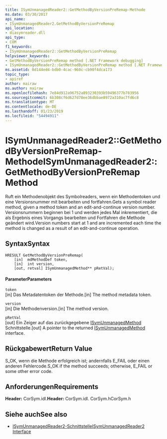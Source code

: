 ```yaml
---
title: ISymUnmanagedReader2::GetMethodByVersionPreRemap-Methode
ms.date: 03/30/2017
api_name:
- ISymUnmanagedReader2.GetMethodByVersionPreRemap
api_location:
- diasymreader.dll
api_type:
- COM
f1_keywords:
- ISymUnmanagedReader2::GetMethodByVersionPreRemap
helpviewer_keywords:
- GetMethodByVersionPreRemap method [.NET Framework debugging]
- ISymUnmanagedReader2::GetMethodByVersionPreRemap method [.NET Framework debugging]
ms.assetid: 0d144ed4-bdb0-4cac-960c-cb90f4dca173
topic_type:
- apiref
author: mairaw
ms.author: mairaw
ms.openlocfilehash: 7e84d912a96752a893230393b59496377b783956
ms.sourcegitcommit: 6b308cf6d627d78ee36dbbae8972a310ac7fd6c8
ms.translationtype: MT
ms.contentlocale: de-DE
ms.lasthandoff: 01/23/2019
ms.locfileid: "54494911"
---
```

# <a name="isymunmanagedreader2getmethodbyversionpreremap-method"></a><span data-ttu-id="cc2c4-102">ISymUnmanagedReader2::GetMethodByVersionPreRemap-Methode</span><span class="sxs-lookup"><span data-stu-id="cc2c4-102">ISymUnmanagedReader2::GetMethodByVersionPreRemap Method</span></span>
<span data-ttu-id="cc2c4-103">Ruft ein Methodenobjekt des Symbolreaders, wenn ein Methodentoken und eine Versionsnummer mit bearbeiten und fortfahren.</span><span class="sxs-lookup"><span data-stu-id="cc2c4-103">Gets a symbol reader method, given a method token and an edit-and-continue version number.</span></span> <span data-ttu-id="cc2c4-104">Versionsnummern beginnen bei 1 und werden jedes Mal inkrementiert, die als Ergebnis eines Vorgangs bearbeiten und Fortfahren die Methode geändert wird.</span><span class="sxs-lookup"><span data-stu-id="cc2c4-104">Version numbers start at 1 and are incremented each time the method is changed as a result of an edit-and-continue operation.</span></span>  
  
## <a name="syntax"></a><span data-ttu-id="cc2c4-105">Syntax</span><span class="sxs-lookup"><span data-stu-id="cc2c4-105">Syntax</span></span>  
  
```  
HRESULT GetMethodByVersionPreRemap(  
    [in]  mdMethodDef token,  
    [in]  int version,  
    [out, retval] ISymUnmanagedMethod** pRetVal);  
```  
  
#### <a name="parameters"></a><span data-ttu-id="cc2c4-106">Parameter</span><span class="sxs-lookup"><span data-stu-id="cc2c4-106">Parameters</span></span>  
 `token`  
 <span data-ttu-id="cc2c4-107">[in] Das Metadatentoken der Methode.</span><span class="sxs-lookup"><span data-stu-id="cc2c4-107">[in] The method metadata token.</span></span>  
  
 `version`  
 <span data-ttu-id="cc2c4-108">[in] Die Methodenversion.</span><span class="sxs-lookup"><span data-stu-id="cc2c4-108">[in] The method version.</span></span>  
  
 `pRetVal`  
 <span data-ttu-id="cc2c4-109">[out] Ein Zeiger auf das zurückgegebene [ISymUnmanagedMethod](../../../../docs/framework/unmanaged-api/diagnostics/isymunmanagedmethod-interface.md) Schnittstelle.</span><span class="sxs-lookup"><span data-stu-id="cc2c4-109">[out] A pointer to the returned [ISymUnmanagedMethod](../../../../docs/framework/unmanaged-api/diagnostics/isymunmanagedmethod-interface.md) interface.</span></span>  
  
## <a name="return-value"></a><span data-ttu-id="cc2c4-110">Rückgabewert</span><span class="sxs-lookup"><span data-stu-id="cc2c4-110">Return Value</span></span>  
 <span data-ttu-id="cc2c4-111">S_OK, wenn die Methode erfolgreich ist; andernfalls E_FAIL oder einen anderen Fehlercode.</span><span class="sxs-lookup"><span data-stu-id="cc2c4-111">S_OK if the method succeeds; otherwise, E_FAIL or some other error code.</span></span>  
  
## <a name="requirements"></a><span data-ttu-id="cc2c4-112">Anforderungen</span><span class="sxs-lookup"><span data-stu-id="cc2c4-112">Requirements</span></span>  
 <span data-ttu-id="cc2c4-113">**Header:** CorSym.idl.</span><span class="sxs-lookup"><span data-stu-id="cc2c4-113">**Header:** CorSym.idl.</span></span> <span data-ttu-id="cc2c4-114">CorSym.h</span><span class="sxs-lookup"><span data-stu-id="cc2c4-114">CorSym.h</span></span>  
  
## <a name="see-also"></a><span data-ttu-id="cc2c4-115">Siehe auch</span><span class="sxs-lookup"><span data-stu-id="cc2c4-115">See also</span></span>
- [<span data-ttu-id="cc2c4-116">ISymUnmanagedReader2-Schnittstelle</span><span class="sxs-lookup"><span data-stu-id="cc2c4-116">ISymUnmanagedReader2 Interface</span></span>](../../../../docs/framework/unmanaged-api/diagnostics/isymunmanagedreader2-interface.md)
